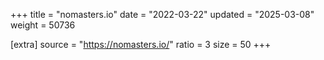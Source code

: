 +++
title = "nomasters.io"
date = "2022-03-22"
updated = "2025-03-08"
weight = 50736

[extra]
source = "https://nomasters.io/"
ratio = 3
size = 50
+++
